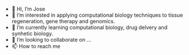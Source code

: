 - 👋 Hi, I’m Jose
- 👀 I’m interested in applying computational biology techniques to tissue regeneration, gene therapy and genomics.
- 🌱 I’m currently learning computational biology, drug delvery and synhetic biology.
- 💞️ I’m looking to collaborate on ...
- 📫 How to reach me 

<!---
jchavez72/jchavez72 is a ✨ special ✨ repository because its `README.md` (this file) appears on your GitHub profile.
You can click the Preview link to take a look at your changes.
--->
